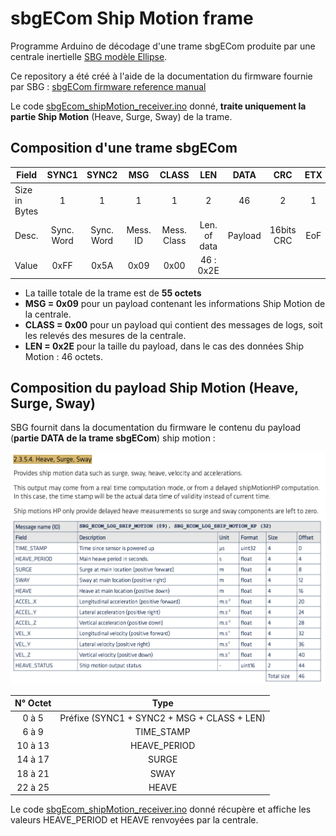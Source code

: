 # sbgECom Ship Motion frame
Programme Arduino de décodage d'une trame sbgECom produite par une centrale inertielle [SBG modèle Ellipse](https://www.sbg-systems.com/fr/produits/ellipse-series/).

Ce repository a été créé à l'aide de la documentation du firmware fournie par SBG : [sbgECom firmware reference manual](https://support.sbg-systems.com/sc/dev/latest/firmware-documentation)

Le code [sbgEcom_shipMotion_receiver.ino](sbgEcom_shipMotion_receiver.ino) donné, **traite uniquement la partie Ship Motion** (Heave, Surge, Sway) de la trame.

## Composition d'une trame sbgECom
| Field       |   SYNC1    |   SYNC2    |     MSG      |    CLASS    |LEN|DATA|CRC|ETX|
| ----------- |:----------:|:----------:|:------------:|:-----------:|:---:|:---:|:---:|:---:|
| Size in Bytes       |     1      |     1      |      1       |      1      |2|46|2|1|
| Desc. | Sync. Word | Sync. Word |   Mess. ID   | Mess. Class |Len. of data|Payload|16bits CRC|EoF|
| Value       |    0xFF    |    0x5A    | 0x09 |    0x00     |46 : 0x2E|

- La taille totale de la trame est de **55 octets**
- **MSG = 0x09** pour un payload contenant les informations Ship Motion de la centrale.
- **CLASS = 0x00** pour un payload qui contient des messages de logs, soit les relevés des mesures de la centrale.
- **LEN = 0x2E** pour la taille du payload, dans le cas des données Ship Motion : 46 octets.

## Composition du payload Ship Motion (Heave, Surge, Sway)
SBG fournit dans la documentation du firmware le contenu du payload (**partie DATA de la trame sbgECom**) ship motion :

![](assets/sbgECom_shipMotionPayload.png)

|N° Octet|Type|
|:---:|:---:|
|0 à 5|Préfixe (SYNC1 + SYNC2 + MSG + CLASS + LEN)|
|6 à 9|TIME_STAMP|
|10 à 13|HEAVE_PERIOD|
|14 à 17|SURGE|
|18 à 21|SWAY|
|22 à 25|HEAVE|

Le code [sbgEcom_shipMotion_receiver.ino](sbgEcom_shipMotion_receiver.ino) donné récupère et affiche les valeurs HEAVE_PERIOD et HEAVE renvoyées par la centrale.
